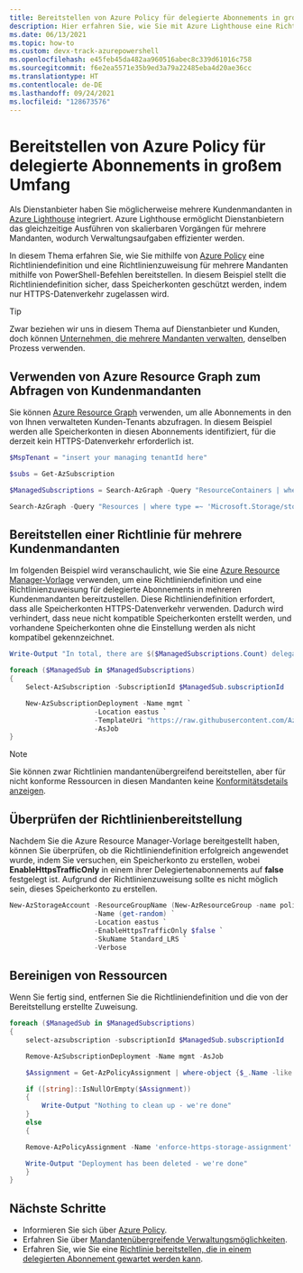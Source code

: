 ```yaml
---
title: Bereitstellen von Azure Policy für delegierte Abonnements in großem Umfang
description: Hier erfahren Sie, wie Sie mit Azure Lighthouse eine Richtliniendefinition und eine Richtlinienzuweisung für mehrere Mandanten bereitstellen können.
ms.date: 06/13/2021
ms.topic: how-to
ms.custom: devx-track-azurepowershell
ms.openlocfilehash: e45feb45da482aa960516abec8c339d61016c758
ms.sourcegitcommit: f6e2ea5571e35b9ed3a79a22485eba4d20ae36cc
ms.translationtype: HT
ms.contentlocale: de-DE
ms.lasthandoff: 09/24/2021
ms.locfileid: "128673576"
---
```

# <a name="deploy-azure-policy-to-delegated-subscriptions-at-scale"></a>Bereitstellen von Azure Policy für delegierte Abonnements in großem Umfang

Als Dienstanbieter haben Sie möglicherweise mehrere Kundenmandanten in [Azure Lighthouse](../overview.md) integriert. Azure Lighthouse ermöglicht Dienstanbietern das gleichzeitige Ausführen von skalierbaren Vorgängen für mehrere Mandanten, wodurch Verwaltungsaufgaben effizienter werden.

In diesem Thema erfahren Sie, wie Sie mithilfe von [Azure Policy](../../governance/policy/index.yml) eine Richtliniendefinition und eine Richtlinienzuweisung für mehrere Mandanten mithilfe von PowerShell-Befehlen bereitstellen. In diesem Beispiel stellt die Richtliniendefinition sicher, dass Speicherkonten geschützt werden, indem nur HTTPS-Datenverkehr zugelassen wird.

> [!TIP]
> Zwar beziehen wir uns in diesem Thema auf Dienstanbieter und Kunden, doch können [Unternehmen, die mehrere Mandanten verwalten](../concepts/enterprise.md), denselben Prozess verwenden.

## <a name="use-azure-resource-graph-to-query-across-customer-tenants"></a>Verwenden von Azure Resource Graph zum Abfragen von Kundenmandanten

Sie können [Azure Resource Graph](../../governance/resource-graph/overview.md) verwenden, um alle Abonnements in den von Ihnen verwalteten Kunden-Tenants abzufragen. In diesem Beispiel werden alle Speicherkonten in diesen Abonnements identifiziert, für die derzeit kein HTTPS-Datenverkehr erforderlich ist.  

```powershell
$MspTenant = "insert your managing tenantId here"

$subs = Get-AzSubscription

$ManagedSubscriptions = Search-AzGraph -Query "ResourceContainers | where type == 'microsoft.resources/subscriptions' | where tenantId != '$($mspTenant)' | project name, subscriptionId, tenantId" -subscription $subs.subscriptionId

Search-AzGraph -Query "Resources | where type =~ 'Microsoft.Storage/storageAccounts' | project name, location, subscriptionId, tenantId, properties.supportsHttpsTrafficOnly" -subscription $ManagedSubscriptions.subscriptionId | convertto-json
```

## <a name="deploy-a-policy-across-multiple-customer-tenants"></a>Bereitstellen einer Richtlinie für mehrere Kundenmandanten

Im folgenden Beispiel wird veranschaulicht, wie Sie eine [Azure Resource Manager-Vorlage](https://github.com/Azure/Azure-Lighthouse-samples/blob/master/templates/policy-enforce-https-storage/enforceHttpsStorage.json) verwenden, um eine Richtliniendefinition und eine Richtlinienzuweisung für delegierte Abonnements in mehreren Kundenmandanten bereitzustellen. Diese Richtliniendefinition erfordert, dass alle Speicherkonten HTTPS-Datenverkehr verwenden. Dadurch wird verhindert, dass neue nicht kompatible Speicherkonten erstellt werden, und vorhandene Speicherkonten ohne die Einstellung werden als nicht kompatibel gekennzeichnet.

```powershell
Write-Output "In total, there are $($ManagedSubscriptions.Count) delegated customer subscriptions to be managed"

foreach ($ManagedSub in $ManagedSubscriptions)
{
    Select-AzSubscription -SubscriptionId $ManagedSub.subscriptionId

    New-AzSubscriptionDeployment -Name mgmt `
                     -Location eastus `
                     -TemplateUri "https://raw.githubusercontent.com/Azure/Azure-Lighthouse-samples/master/templates/policy-enforce-https-storage/enforceHttpsStorage.json" `
                     -AsJob
}
```

> [!NOTE]
> Sie können zwar Richtlinien mandantenübergreifend bereitstellen, aber für nicht konforme Ressourcen in diesen Mandanten keine [Konformitätsdetails anzeigen](../../governance/policy/how-to/determine-non-compliance.md#compliance-details).

## <a name="validate-the-policy-deployment"></a>Überprüfen der Richtlinienbereitstellung

Nachdem Sie die Azure Resource Manager-Vorlage bereitgestellt haben, können Sie überprüfen, ob die Richtliniendefinition erfolgreich angewendet wurde, indem Sie versuchen, ein Speicherkonto zu erstellen, wobei **EnableHttpsTrafficOnly** in einem ihrer Delegiertenabonnements auf **false** festgelegt ist. Aufgrund der Richtlinienzuweisung sollte es nicht möglich sein, dieses Speicherkonto zu erstellen.  

```powershell
New-AzStorageAccount -ResourceGroupName (New-AzResourceGroup -name policy-test -Location eastus -Force).ResourceGroupName `
                     -Name (get-random) `
                     -Location eastus `
                     -EnableHttpsTrafficOnly $false `
                     -SkuName Standard_LRS `
                     -Verbose                  
```

## <a name="clean-up-resources"></a>Bereinigen von Ressourcen

Wenn Sie fertig sind, entfernen Sie die Richtliniendefinition und die von der Bereitstellung erstellte Zuweisung.

```powershell
foreach ($ManagedSub in $ManagedSubscriptions)
{
    select-azsubscription -subscriptionId $ManagedSub.subscriptionId

    Remove-AzSubscriptionDeployment -Name mgmt -AsJob

    $Assignment = Get-AzPolicyAssignment | where-object {$_.Name -like "enforce-https-storage-assignment"}

    if ([string]::IsNullOrEmpty($Assignment))
    {
        Write-Output "Nothing to clean up - we're done"
    }
    else
    {

    Remove-AzPolicyAssignment -Name 'enforce-https-storage-assignment' -Scope "/subscriptions/$($ManagedSub.subscriptionId)" -Verbose

    Write-Output "Deployment has been deleted - we're done"
    }
}
```

## <a name="next-steps"></a>Nächste Schritte

- Informieren Sie sich über [Azure Policy](../../governance/policy/index.yml).
- Erfahren Sie über [Mandantenübergreifende Verwaltungsmöglichkeiten](../concepts/cross-tenant-management-experience.md).
- Erfahren Sie, wie Sie eine [Richtlinie bereitstellen, die in einem delegierten Abonnement gewartet werden kann](deploy-policy-remediation.md).
